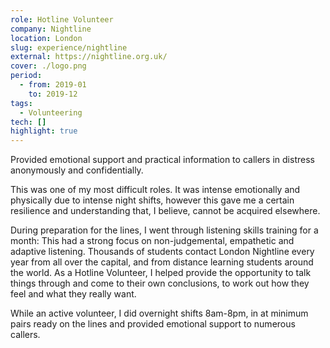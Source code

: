 ```yaml
---
role: Hotline Volunteer
company: Nightline
location: London
slug: experience/nightline
external: https://nightline.org.uk/
cover: ./logo.png
period:
  - from: 2019-01
    to: 2019-12
tags:
  - Volunteering
tech: []
highlight: true
---
```


Provided emotional support and practical information to callers in distress anonymously and confidentially.

<!-- end -->

This was one of my most difficult roles. It was intense emotionally and physically due to intense night shifts, however this gave me a certain resilience and understanding that, I believe, cannot be acquired elsewhere.

During preparation for the lines, I went through listening skills training for a month: This had a strong focus on non-judgemental, empathetic and adaptive listening. Thousands of students contact London Nightline every year from all over the capital, and from distance learning students around the world. As a Hotline Volunteer, I helped provide the opportunity to talk things through and come to their own conclusions, to work out how they feel and what they really want.

While an active volunteer, I did overnight shifts 8am-8pm, in at minimum pairs ready on the lines and provided emotional support to numerous callers.
